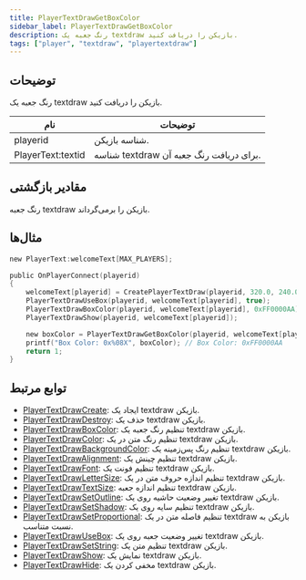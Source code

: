 ```yaml
---
title: PlayerTextDrawGetBoxColor
sidebar_label: PlayerTextDrawGetBoxColor
description: رنگ جعبه یک textdraw بازیکن را دریافت کنید.
tags: ["player", "textdraw", "playertextdraw"]
---
```


<VersionWarn version='omp v1.1.0.2612' />

## توضیحات

رنگ جعبه یک textdraw بازیکن را دریافت کنید.

| نام              | توضیحات                                |
| ----------------- | ------------------------------------------ |
| playerid          | شناسه بازیکن.                      |
| PlayerText:textid | شناسه textdraw برای دریافت رنگ جعبه آن. |

## مقادیر بازگشتی

رنگ جعبه textdraw بازیکن را برمی‌گرداند.

## مثال‌ها

```c
new PlayerText:welcomeText[MAX_PLAYERS];

public OnPlayerConnect(playerid)
{
    welcomeText[playerid] = CreatePlayerTextDraw(playerid, 320.0, 240.0, "Welcome to my OPEN.MP server");
    PlayerTextDrawUseBox(playerid, welcomeText[playerid], true);
    PlayerTextDrawBoxColor(playerid, welcomeText[playerid], 0xFF0000AA);
    PlayerTextDrawShow(playerid, welcomeText[playerid]);

    new boxColor = PlayerTextDrawGetBoxColor(playerid, welcomeText[playerid]);
    printf("Box Color: 0x%08X", boxColor); // Box Color: 0xFF0000AA
    return 1;
}
```

## توابع مرتبط

- [PlayerTextDrawCreate](PlayerTextDrawCreate): ایجاد یک textdraw بازیکن.
- [PlayerTextDrawDestroy](PlayerTextDrawDestroy): حذف یک textdraw بازیکن.
- [PlayerTextDrawBoxColor](PlayerTextDrawBoxColor): تنظیم رنگ جعبه یک textdraw بازیکن.
- [PlayerTextDrawColor](PlayerTextDrawColor): تنظیم رنگ متن در یک textdraw بازیکن.
- [PlayerTextDrawBackgroundColor](PlayerTextDrawBackgroundColor): تنظیم رنگ پس‌زمینه یک textdraw بازیکن.
- [PlayerTextDrawAlignment](PlayerTextDrawAlignment): تنظیم چینش یک textdraw بازیکن.
- [PlayerTextDrawFont](PlayerTextDrawFont): تنظیم فونت یک textdraw بازیکن.
- [PlayerTextDrawLetterSize](PlayerTextDrawLetterSize): تنظیم اندازه حروف متن در یک textdraw بازیکن.
- [PlayerTextDrawTextSize](PlayerTextDrawTextSize): تنظیم اندازه جعبه textdraw بازیکن.
- [PlayerTextDrawSetOutline](PlayerTextDrawSetOutline): تغییر وضعیت حاشیه روی یک textdraw بازیکن.
- [PlayerTextDrawSetShadow](PlayerTextDrawSetShadow): تنظیم سایه روی یک textdraw بازیکن.
- [PlayerTextDrawSetProportional](PlayerTextDrawSetProportional): تنظیم فاصله متن در یک textdraw بازیکن به نسبت متناسب.
- [PlayerTextDrawUseBox](PlayerTextDrawUseBox): تغییر وضعیت جعبه روی یک textdraw بازیکن.
- [PlayerTextDrawSetString](PlayerTextDrawSetString): تنظیم متن یک textdraw بازیکن.
- [PlayerTextDrawShow](PlayerTextDrawShow): نمایش یک textdraw بازیکن.
- [PlayerTextDrawHide](PlayerTextDrawHide): مخفی کردن یک textdraw بازیکن.